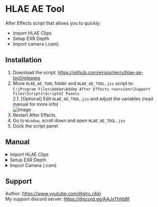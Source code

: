 # HLAE AE Tool
After Effects script that allows you to quickly:  
- Import HLAE Clips  
- Setup EXR Depth  
- Import camera (.cam)  


## Installation
1. Download the script: https://github.com/eirisocherry/hlae-ae-tool/releases  
2. Move `HLAE_AE_TOOL` folder and `HLAE_AE_TOOL.jsx` script to:  
`C:\Program Files\Adobe\Adobe After Effects <version>\Support Files\Scripts\ScriptUI Panels`  
2.1. [Optional] Edit `HLAE_AE_TOOL.jsx` and adjust the variables (read manual for more info)  
![image](https://github.com/user-attachments/assets/4a65d935-b477-4ebf-a7ad-2138f0c1d93e)  
3. Restart After Effects  
4. Go to `Window`, scroll down and open `HLAE_AE_TOOL.jsx`  
5. Dock the script panel  


## Manual

<details>
<summary> Import HLAE Clips </summary>
<br>

### Usage
1. Press the button
2. Select any clip from a take folder  
3. Done

### Logic behind the button
1. Create "HLAE Clips" ae project folder if it doesn't exist  
2. Create <cinematic_name> ae project folder and move it inside "HLAE Clips" ae project folder  
3. Get info about all the files from selected folder  
4. Import files (video, audios)  
![image](https://github.com/user-attachments/assets/89f085e5-e43f-4f87-8705-eea4413c4389)  
5. If video has one of the following names, remember its framerate  
![image](https://github.com/user-attachments/assets/cd939230-2982-40ae-b1e3-3e009d01ae88)  
6. Import image sequences  
6.1. Change image sequence framerate to framerate of the main clip  
6.2. If main clip is not found, change image sequence framerate to  
![image](https://github.com/user-attachments/assets/c439e7ce-e5bc-4053-a2c4-dc287afff014)  
7. Move all files inside <cinematic_folder> ae project folder  
8. Precompose the <cinematic_folder> ae project folder  
9. Invert layer order (so layers are placed in alphabetical order)  
10. Hide all layers except the first one at the top (to improve perfomance)  

<br>
</details>



<details>
<summary> Setup EXR Depth </summary>
<br>

### Usage
1. Select 6depthEXR sequence
2. Press the button
3. Done

### Logic behind the button
1. Add `EXtractoR` effect  
- Set `Z` channel  
- Set `Black Point` to `25000`  
- Set `White Point` to `0`  
2. Add `Levels` effect  
- Set `Clamp to Output Black` to `On`  
- Set `Clamp to Output White` to `On`  
It clamps rgb values of the depth to [0-1] range, that fixes blending mode issues  
3. Precomp 6depthEXR sequence  

<br>
</details>



<details>
<summary> Import Camera (.cam) </summary>
<br>

### Usage
1. Press the button  
2. Choose .cam file  
3. Done  

### Differences from the [official camera importer (.cam)](https://github.com/xNWP/HLAE-CamIO-To-AE/releases)  
- Automatically sets hold keyframes, so tracking stays accurate even if you use time remapping  
- No errors when running the script through window tab  
- More alerts that help to avoid mistakes  

<br>
</details>



## Support
Author: https://www.youtube.com/@shy_rikki  
My support discord server: https://discord.gg/AAJxThhbBf  
